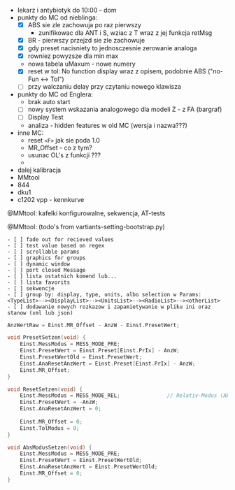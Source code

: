 - lekarz i antybiotyk do 10:00 - dom
- punkty do MC od nieblinga:
	- [x] ABS sie zle zachowuja po raz pierwszy
		- zunifikowac dla ANT i S, wziac z T wraz z jej funkcja retMsg
	- [x] BR - pierwszy przejzd sie zle zachowuje
	- [x] gdy preset nacisniety to jednosczesnie zerowanie analoga
	- [x] rowniez powyzsze dla min max
	- nowa tabela uMaxum - nowe numery
	- [x] reset w tol: No function display wraz z opisem, podobnie ABS ("no-Fun <-> Tol")
	- [ ] przy walczaniu delay przy czytaniu nowego klawisza
- punkty do MC od Englera:
	- brak auto start
	- [ ] nowy system wskazania analogowego dla modeli Z - z FA (bargraf)
	- [ ] Display Test
	- analiza - hidden features w old MC (wersja i nazwa???)
- inne MC:
	-  reset `<F>` jak sie poda 1.0
	- MR_Offset - co z tym?
	- usunac OL's z funkcji ???
	- 
- dalej kalibracja
- MMtool
- 844
- dku1
- c1202 vpp - kennkurve

@MMtool: kafelki konfigurowalne, sekwencja, AT-tests

@MMtool: (todo's from vartiants-setting-bootstrap.py)
```
- [ ] fade out for recieved values
- [ ] test value based on regex
- [ ] scrollable params
- [ ] graphics for groups
- [ ] dynamic window
- [ ] port closed Message
- [ ] lista ostatnich komend lub...
- [ ] lista favorits
- [ ] sekwencje
- [ ] group by: display, type, units, albo selection w Params: <TypeList>--><DisplayList>--><UnitsList>--><RadioList>--><otherList>
- [ ] dodawanie nowych rozkazow i zapamietywanie w pliku ini oraz stanow (xml lub json)
```


```c
AnzWertRaw = Einst.MR_Offset - AnzW - Einst.PresetWert;
```

```c
void PresetSetzen(void) {
    Einst.MessModus = MESS_MODE_PRE;
    Einst.PresetWert = Einst.Preset[Einst.PrIx] - AnzW;
    Einst.PresetWertOld = Einst.PresetWert;
    Einst.AnaResetAnzWert = Einst.Preset[Einst.PrIx] - AnzW;
    Einst.MR_Offset;
}
```

```c
void ResetSetzen(void) {
    Einst.MessModus = MESS_MODE_REL;               // Relativ-Modus (ABS aus)
    Einst.PresetWert = -AnzW;
    Einst.AnaResetAnzWert = 0;
    
    Einst.MR_Offset = 0;
    Einst.TolModus = 0;
}
```

```c
void AbsModusSetzen(void) {
    Einst.MessModus = MESS_MODE_PRE;
    Einst.PresetWert = Einst.PresetWertOld;
    Einst.AnaResetAnzWert = Einst.PresetWertOld;
    Einst.MR_Offset = 0;
}
```